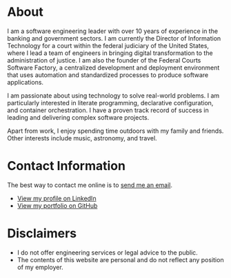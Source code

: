 # About

I am a software engineering leader with over 10 years of experience in the banking and government sectors. I am currently the Director of Information Technology for a court within the federal judiciary of the United States, where I lead a team of engineers in bringing digital transformation to the administration of justice. I am also the founder of the Federal Courts Software Factory, a centralized development and deployment environment that uses automation and standardized processes to produce software applications.

I am passionate about using technology to solve real-world problems. I am particularly interested in literate programming, declarative configuration, and container orchestration. I have a proven track record of success in leading and delivering complex software projects.

Apart from work, I enjoy spending time outdoors with my family and friends. Other interests include music, astronomy, and travel.

# Contact Information
The best way to contact me online is to [send me an email](mailto:contact@robertmcatee.net).
- [View my profile on LinkedIn](https://www.linkedin.com/in/robertmcatee)
- [View my portfolio on GitHub](https://github.com/robertmcatee)

# Disclaimers
- I do not offer engineering services or legal advice to the public.
- The contents of this website are personal and do not reflect any position of my employer.
